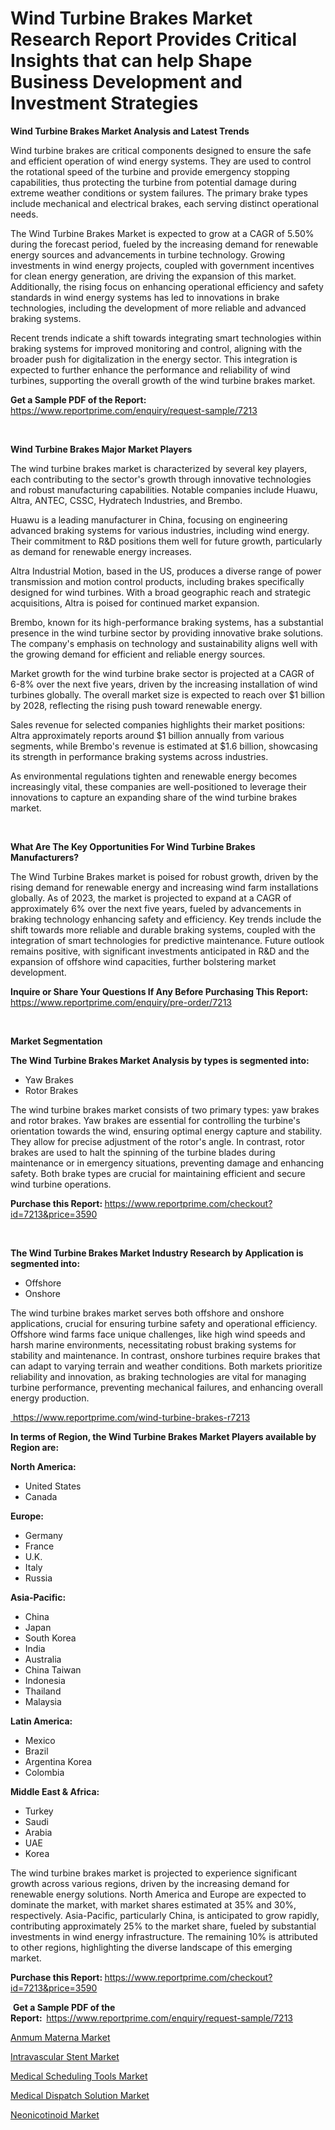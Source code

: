 <p><h1>Wind Turbine Brakes Market Research Report Provides Critical Insights that can help Shape Business Development and Investment Strategies</h1></p><p><strong>Wind Turbine Brakes Market Analysis and Latest Trends</strong></p>
<p><p>Wind turbine brakes are critical components designed to ensure the safe and efficient operation of wind energy systems. They are used to control the rotational speed of the turbine and provide emergency stopping capabilities, thus protecting the turbine from potential damage during extreme weather conditions or system failures. The primary brake types include mechanical and electrical brakes, each serving distinct operational needs.</p><p>The Wind Turbine Brakes Market is expected to grow at a CAGR of 5.50% during the forecast period, fueled by the increasing demand for renewable energy sources and advancements in turbine technology. Growing investments in wind energy projects, coupled with government incentives for clean energy generation, are driving the expansion of this market. Additionally, the rising focus on enhancing operational efficiency and safety standards in wind energy systems has led to innovations in brake technologies, including the development of more reliable and advanced braking systems.</p><p>Recent trends indicate a shift towards integrating smart technologies within braking systems for improved monitoring and control, aligning with the broader push for digitalization in the energy sector. This integration is expected to further enhance the performance and reliability of wind turbines, supporting the overall growth of the wind turbine brakes market.</p></p>
<p><strong>Get a Sample PDF of the Report:&nbsp;</strong> <a href="https://www.reportprime.com/enquiry/request-sample/7213?utm_campaign=1833&utm_medium=2&utm_source=Github&utm_content=ia&utm_term=25112024&utm_id=wind-turbine-brakes">https://www.reportprime.com/enquiry/request-sample/7213</a></p>
<p>&nbsp;</p>
<p><strong>Wind Turbine Brakes Major Market Players</strong></p>
<p><p>The wind turbine brakes market is characterized by several key players, each contributing to the sector's growth through innovative technologies and robust manufacturing capabilities. Notable companies include Huawu, Altra, ANTEC, CSSC, Hydratech Industries, and Brembo.</p><p>Huawu is a leading manufacturer in China, focusing on engineering advanced braking systems for various industries, including wind energy. Their commitment to R&D positions them well for future growth, particularly as demand for renewable energy increases.</p><p>Altra Industrial Motion, based in the US, produces a diverse range of power transmission and motion control products, including brakes specifically designed for wind turbines. With a broad geographic reach and strategic acquisitions, Altra is poised for continued market expansion.</p><p>Brembo, known for its high-performance braking systems, has a substantial presence in the wind turbine sector by providing innovative brake solutions. The company's emphasis on technology and sustainability aligns well with the growing demand for efficient and reliable energy sources.</p><p>Market growth for the wind turbine brake sector is projected at a CAGR of 6-8% over the next five years, driven by the increasing installation of wind turbines globally. The overall market size is expected to reach over $1 billion by 2028, reflecting the rising push toward renewable energy.</p><p>Sales revenue for selected companies highlights their market positions: Altra approximately reports around $1 billion annually from various segments, while Brembo's revenue is estimated at $1.6 billion, showcasing its strength in performance braking systems across industries.</p><p>As environmental regulations tighten and renewable energy becomes increasingly vital, these companies are well-positioned to leverage their innovations to capture an expanding share of the wind turbine brakes market.</p></p>
<p>&nbsp;</p>
<p><strong>What Are The Key Opportunities For Wind Turbine Brakes Manufacturers?</strong></p>
<p><p>The Wind Turbine Brakes market is poised for robust growth, driven by the rising demand for renewable energy and increasing wind farm installations globally. As of 2023, the market is projected to expand at a CAGR of approximately 6% over the next five years, fueled by advancements in braking technology enhancing safety and efficiency. Key trends include the shift towards more reliable and durable braking systems, coupled with the integration of smart technologies for predictive maintenance. Future outlook remains positive, with significant investments anticipated in R&D and the expansion of offshore wind capacities, further bolstering market development.</p></p>
<p><strong>Inquire or Share Your Questions If Any Before Purchasing This Report:</strong> <a href="https://www.reportprime.com/enquiry/pre-order/7213?utm_campaign=1833&utm_medium=2&utm_source=Github&utm_content=ia&utm_term=25112024&utm_id=wind-turbine-brakes">https://www.reportprime.com/enquiry/pre-order/7213</a></p>
<p>&nbsp;</p>
<p><strong>Market Segmentation</strong></p>
<p><strong>The Wind Turbine Brakes Market Analysis by types is segmented into:</strong></p>
<p><ul><li>Yaw Brakes</li><li>Rotor Brakes</li></ul></p>
<p><p>The wind turbine brakes market consists of two primary types: yaw brakes and rotor brakes. Yaw brakes are essential for controlling the turbine's orientation towards the wind, ensuring optimal energy capture and stability. They allow for precise adjustment of the rotor's angle. In contrast, rotor brakes are used to halt the spinning of the turbine blades during maintenance or in emergency situations, preventing damage and enhancing safety. Both brake types are crucial for maintaining efficient and secure wind turbine operations.</p></p>
<p><strong>Purchase this Report:&nbsp;</strong><a href="https://www.reportprime.com/checkout?id=7213&price=3590&utm_campaign=1833&utm_medium=2&utm_source=Github&utm_content=ia&utm_term=25112024&utm_id=wind-turbine-brakes">https://www.reportprime.com/checkout?id=7213&price=3590</a></p>
<p>&nbsp;</p>
<p><strong>The Wind Turbine Brakes Market Industry Research by Application is segmented into:</strong></p>
<p><ul><li>Offshore</li><li>Onshore</li></ul></p>
<p><p>The wind turbine brakes market serves both offshore and onshore applications, crucial for ensuring turbine safety and operational efficiency. Offshore wind farms face unique challenges, like high wind speeds and harsh marine environments, necessitating robust braking systems for stability and maintenance. In contrast, onshore turbines require brakes that can adapt to varying terrain and weather conditions. Both markets prioritize reliability and innovation, as braking technologies are vital for managing turbine performance, preventing mechanical failures, and enhancing overall energy production.</p></p>
<p><a href="https://www.reportprime.com/wind-turbine-brakes-r7213?utm_campaign=1833&utm_medium=2&utm_source=Github&utm_content=ia&utm_term=25112024&utm_id=wind-turbine-brakes">&nbsp;https://www.reportprime.com/wind-turbine-brakes-r7213</a></p>
<p><strong>In terms of Region, the Wind Turbine Brakes Market Players available by Region are:</strong></p>
<p>
    <p> <strong> North America: </strong>
        <ul>
            <li>United States</li>
            <li>Canada</li>
        </ul>
        </p> 
    <p> <strong> Europe: </strong>
        <ul>
            <li>Germany</li>
            <li>France</li>
            <li>U.K.</li>
            <li>Italy</li>
            <li>Russia</li>
        </ul>
        </p> 
    <p> <strong> Asia-Pacific: </strong>
        <ul>
            <li>China</li>
            <li>Japan</li>
            <li>South Korea</li>
            <li>India</li>
            <li>Australia</li>
            <li>China Taiwan</li>
            <li>Indonesia</li>
            <li>Thailand</li>
            <li>Malaysia</li>
        </ul>
        </p> 
    <p> <strong> Latin America: </strong>
        <ul>
            <li>Mexico</li>
            <li>Brazil</li>
            <li>Argentina Korea</li>
            <li>Colombia</li>
        </ul>
        </p> 
    <p> <strong> Middle East & Africa: </strong>
        <ul>
            <li>Turkey</li>
            <li>Saudi</li>
            <li>Arabia</li>
            <li>UAE</li>
            <li>Korea</li>
        </ul>
    </p>
    </p>
<p><p>The wind turbine brakes market is projected to experience significant growth across various regions, driven by the increasing demand for renewable energy solutions. North America and Europe are expected to dominate the market, with market shares estimated at 35% and 30%, respectively. Asia-Pacific, particularly China, is anticipated to grow rapidly, contributing approximately 25% to the market share, fueled by substantial investments in wind energy infrastructure. The remaining 10% is attributed to other regions, highlighting the diverse landscape of this emerging market.</p></p>
<p><strong>Purchase this Report: </strong><a href="https://www.reportprime.com/checkout?id=7213&price=3590&utm_campaign=1833&utm_medium=2&utm_source=Github&utm_content=ia&utm_term=25112024&utm_id=wind-turbine-brakes">https://www.reportprime.com/checkout?id=7213&price=3590</a></p>
<p>&nbsp;<strong>Get a Sample PDF of the Report:&nbsp;&nbsp;</strong><a href="https://www.reportprime.com/enquiry/request-sample/7213?utm_campaign=1833&utm_medium=2&utm_source=Github&utm_content=ia&utm_term=25112024&utm_id=wind-turbine-brakes">https://www.reportprime.com/enquiry/request-sample/7213</a></p>
<p><strong></strong></p>
<p><p><a href="https://www.linkedin.com/pulse/anmum-maternamarket-size-trends-growth-rate-148-cagr-from-cvove?utm_campaign=1833&utm_medium=2&utm_source=Github&utm_content=ia&utm_term=25112024&utm_id=wind-turbine-brakes">Anmum Materna Market</a></p><p><a href="https://www.linkedin.com/pulse/evaluating-future-intravascular-stent-market-size-drivers-bwpce?utm_campaign=1833&utm_medium=2&utm_source=Github&utm_content=ia&utm_term=25112024&utm_id=wind-turbine-brakes">Intravascular Stent Market</a></p><p><a href="https://issuu.com/reportprime-2/docs/medical-scheduling-tools-market-siz_6295f2f7d21052?utm_campaign=1833&utm_medium=2&utm_source=Github&utm_content=ia&utm_term=25112024&utm_id=wind-turbine-brakes">Medical Scheduling Tools Market</a></p><p><a href="https://issuu.com/reportprime-2/docs/medical-dispatch-solution-market-si_ccc11c6c7f4064?utm_campaign=1833&utm_medium=2&utm_source=Github&utm_content=ia&utm_term=25112024&utm_id=wind-turbine-brakes">Medical Dispatch Solution Market</a></p><p><a href="https://www.linkedin.com/pulse/key-trends-revenue-potential-global-neonicotinoid-market-ouyze?utm_campaign=1833&utm_medium=2&utm_source=Github&utm_content=ia&utm_term=25112024&utm_id=wind-turbine-brakes">Neonicotinoid Market</a></p></p>
